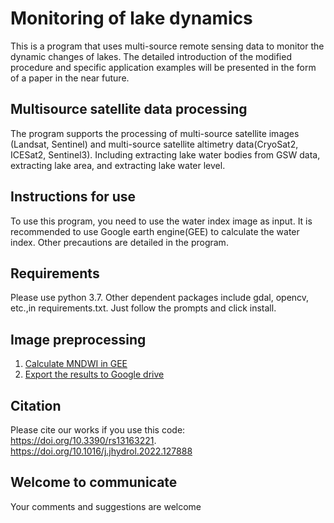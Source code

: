 # Monitoring of lake dynamics
This is a program that uses multi-source remote sensing data to monitor the dynamic changes of lakes.
The detailed introduction of the modified procedure and specific application examples will be presented in the form of a paper in the near future.

## Multisource satellite data processing
The program supports the processing of multi-source satellite images (Landsat, Sentinel) and multi-source satellite altimetry data(CryoSat2, ICESat2, Sentinel3).
Including extracting lake water bodies from GSW data, extracting lake area, and extracting lake water level.

## Instructions for use
To use this program, you need to use the water index image as input. It is recommended to use Google earth engine(GEE) to calculate the water index.
Other precautions are detailed in the program.

## Requirements
Please use python 3.7.
Other dependent packages include gdal, opencv, etc.,in requirements.txt. Just follow the prompts and click install.

## Image preprocessing
1. [Calculate MNDWI in GEE](https://code.earthengine.google.com/9a3498f8921539d62a70988446746198)
2. [Export the results to Google drive](https://blog.csdn.net/qq_45723511/article/details/120006690)

## Citation
Please cite our works if you use this code:\
https://doi.org/10.3390/rs13163221. 
\
https://doi.org/10.1016/j.jhydrol.2022.127888

## Welcome to communicate
Your comments and suggestions are welcome
